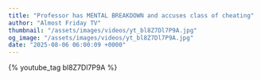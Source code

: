 ```yaml
---
title: "Professor has MENTAL BREAKDOWN and accuses class of cheating"
author: "Almost Friday TV"
thumbnail: "/assets/images/videos/yt_bl8Z7Dl7P9A.jpg"
og_image: "/assets/images/videos/yt_bl8Z7Dl7P9A.jpg"
date: "2025-08-06 06:00:09 +0000"
---
```


{% youtube_tag bl8Z7Dl7P9A %}